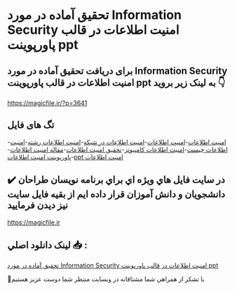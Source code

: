 # تحقیق آماده در مورد Information Security امنیت اطلاعات در قالب پاورپوینت ppt

## برای دریافت تحقیق آماده در مورد Information Security امنیت اطلاعات در قالب پاورپوینت ppt به لینک زیر بروید 👇

https://magicfile.ir/?p=3641

## تگ های فایل

-[امنيت اطلاعات](https://magicfile.ir/product/%d8%aa%d8%ad%d9%82%db%8c%d9%82-information-security-%d8%a7%d9%85%d9%86%db%8c%d8%aa-%d8%a7%d8%b7%d9%84%d8%a7%d8%b9%d8%a7%d8%aa-%d8%af%d8%b1-%d9%be%d8%a7%d9%88%d8%b1%d9%be%d9%88%db%8c%d9%86%d8%aa/)-[امنیت اطلاعات](https://magicfile.ir/product/%d8%aa%d8%ad%d9%82%db%8c%d9%82-information-security-%d8%a7%d9%85%d9%86%db%8c%d8%aa-%d8%a7%d8%b7%d9%84%d8%a7%d8%b9%d8%a7%d8%aa-%d8%af%d8%b1-%d9%be%d8%a7%d9%88%d8%b1%d9%be%d9%88%db%8c%d9%86%d8%aa/)-[امنیت اطلاعات در شبکه](https://magicfile.ir/product/%d8%aa%d8%ad%d9%82%db%8c%d9%82-information-security-%d8%a7%d9%85%d9%86%db%8c%d8%aa-%d8%a7%d8%b7%d9%84%d8%a7%d8%b9%d8%a7%d8%aa-%d8%af%d8%b1-%d9%be%d8%a7%d9%88%d8%b1%d9%be%d9%88%db%8c%d9%86%d8%aa/)-[امنیت اطلاعات رشته](https://magicfile.ir/product/%d8%aa%d8%ad%d9%82%db%8c%d9%82-information-security-%d8%a7%d9%85%d9%86%db%8c%d8%aa-%d8%a7%d8%b7%d9%84%d8%a7%d8%b9%d8%a7%d8%aa-%d8%af%d8%b1-%d9%be%d8%a7%d9%88%d8%b1%d9%be%d9%88%db%8c%d9%86%d8%aa/)-[امنیت اطلاعات چیست](https://magicfile.ir/product/%d8%aa%d8%ad%d9%82%db%8c%d9%82-information-security-%d8%a7%d9%85%d9%86%db%8c%d8%aa-%d8%a7%d8%b7%d9%84%d8%a7%d8%b9%d8%a7%d8%aa-%d8%af%d8%b1-%d9%be%d8%a7%d9%88%d8%b1%d9%be%d9%88%db%8c%d9%86%d8%aa/)-[امنیت اطلاعات کامپیوتر](https://magicfile.ir/product/%d8%aa%d8%ad%d9%82%db%8c%d9%82-information-security-%d8%a7%d9%85%d9%86%db%8c%d8%aa-%d8%a7%d8%b7%d9%84%d8%a7%d8%b9%d8%a7%d8%aa-%d8%af%d8%b1-%d9%be%d8%a7%d9%88%d8%b1%d9%be%d9%88%db%8c%d9%86%d8%aa/)-[تحقیق امنیت اطلاعات](https://magicfile.ir/product/%d8%aa%d8%ad%d9%82%db%8c%d9%82-information-security-%d8%a7%d9%85%d9%86%db%8c%d8%aa-%d8%a7%d8%b7%d9%84%d8%a7%d8%b9%d8%a7%d8%aa-%d8%af%d8%b1-%d9%be%d8%a7%d9%88%d8%b1%d9%be%d9%88%db%8c%d9%86%d8%aa/)-[مقاله امنیت اطلاعات](https://magicfile.ir/product/%d8%aa%d8%ad%d9%82%db%8c%d9%82-information-security-%d8%a7%d9%85%d9%86%db%8c%d8%aa-%d8%a7%d8%b7%d9%84%d8%a7%d8%b9%d8%a7%d8%aa-%d8%af%d8%b1-%d9%be%d8%a7%d9%88%d8%b1%d9%be%d9%88%db%8c%d9%86%d8%aa/)-[پاورپوینت امنیت اطلاعات](https://magicfile.ir/product/%d8%aa%d8%ad%d9%82%db%8c%d9%82-information-security-%d8%a7%d9%85%d9%86%db%8c%d8%aa-%d8%a7%d8%b7%d9%84%d8%a7%d8%b9%d8%a7%d8%aa-%d8%af%d8%b1-%d9%be%d8%a7%d9%88%d8%b1%d9%be%d9%88%db%8c%d9%86%d8%aa/)-[ppt امنیت اطلاعات](https://magicfile.ir/product/%d8%aa%d8%ad%d9%82%db%8c%d9%82-information-security-%d8%a7%d9%85%d9%86%db%8c%d8%aa-%d8%a7%d8%b7%d9%84%d8%a7%d8%b9%d8%a7%d8%aa-%d8%af%d8%b1-%d9%be%d8%a7%d9%88%d8%b1%d9%be%d9%88%db%8c%d9%86%d8%aa/)

## ✔️ در سايت فايل هاي ويژه اي براي برنامه نويسان طراحان دانشجويان و دانش آموزان قرار داده ايم از بقيه فايل سايت نيز ديدن فرماييد

https://magicfile.ir


## لينک دانلود اصلي 📥 :

[تحقیق آماده در مورد Information Security امنیت اطلاعات در قالب پاورپوینت ppt](https://magicfile.ir/product/%d8%aa%d8%ad%d9%82%db%8c%d9%82-information-security-%d8%a7%d9%85%d9%86%db%8c%d8%aa-%d8%a7%d8%b7%d9%84%d8%a7%d8%b9%d8%a7%d8%aa-%d8%af%d8%b1-%d9%be%d8%a7%d9%88%d8%b1%d9%be%d9%88%db%8c%d9%86%d8%aa/) 


🙏با تشکر از همراهي شما مشتاقانه در وبسایت منتظر شما دوست عزیز هستیم


